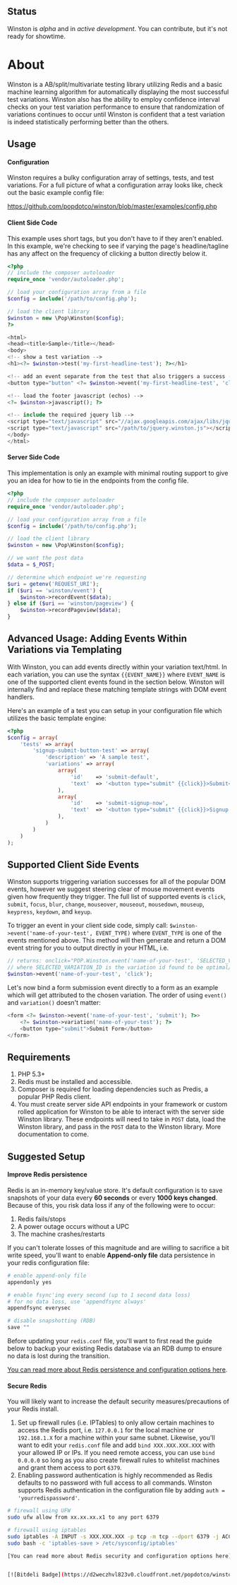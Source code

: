 ## Status

Winston is *alpha* and in *active development*. You can contribute, but it's not ready for showtime.

# About

Winston is a AB/split/multivariate testing library utilizing Redis and a basic machine learning algorithm for automatically displaying the most successful test variations. Winston also has the ability to employ confidence interval checks on your test variation performance to ensure that randomization of variations continues to occur until Winston is confident that a test variation is indeed statistically performing better than the others.

## Usage

#### Configuration

Winston requires a bulky configuration array of settings, tests, and test variations. For a full picture of what a configuration array looks like, check out the basic example config file:

https://github.com/popdotco/winston/blob/master/examples/config.php


#### Client Side Code

This example uses short tags, but you don't have to if they aren't enabled. In this example, we're checking to see if varying the page's headline/tagline has any affect on the frequency of clicking a button directly below it.

```php
<?php
// include the composer autoloader
require_once 'vendor/autoloader.php';

// load your configuration array from a file
$config = include('/path/to/config.php');

// load the client library
$winston = new \Pop\Winston($config);
?>

<html>
<head><title>Sample</title></head>
<body>
<!-- show a test variation -->
<h1><?= $winston->test('my-first-headline-test'); ?></h1>

<!-- add an event separate from the test that also triggers a success -->
<button type="button" <?= $winston->event('my-first-headline-test', 'click'); ?>>Sample Button</button>

<!-- load the footer javascript (echos) -->
<?= $winston->javascript(); ?>

<!-- include the required jquery lib -->
<script type="text/javascript" src="//ajax.googleapis.com/ajax/libs/jquery/1.10.2/jquery.min.js"></script>
<script type="text/javascript" src="/path/to/jquery.winston.js"></script>
</body>
</html>
```

#### Server Side Code

This implementation is only an example with minimal routing support to give you an idea for how to tie in the endpoints from the config file.

```php
<?php
// include the composer autoloader
require_once 'vendor/autoloader.php';

// load your configuration array from a file
$config = include('/path/to/config.php');

// load the client library
$winston = new \Pop\Winston($config);

// we want the post data
$data = $_POST;

// determine which endpoint we're requesting
$uri = getenv('REQUEST_URI');
if ($uri == 'winston/event') {
    $winston->recordEvent($data);
} else if ($uri == 'winston/pageview') {
    $winston->recordPageview($data);
}
```

## Advanced Usage: Adding Events Within Variations via Templating

With Winston, you can add events directly within your variation text/html. In each variation, you can use the syntax `{{EVENT_NAME}}` where `EVENT_NAME` is one of the supported client events found in the section below. Winston will internally find and replace these matching template strings with DOM event handlers. 

Here's an example of a test you can setup in your configuration file which utilizes the basic template engine:

```php
<?php
$config = array(
    'tests' => array(
        'signup-submit-button-test' => array(
            'description' => 'A sample test',
            'variations' => array(
                array(
                    'id'    => 'submit-default',
                    'text'  => '<button type="submit" {{click}}>Submit</button>'
                ),
                array(
                    'id'    => 'submit-signup-now',
                    'text'  => '<button type="submit" {{click}}>Signup Now</button>'
                ),
            )
        )
    )
);
```

## Supported Client Side Events

Winston supports triggering variation successes for all of the popular DOM events, however we suggest steering clear of mouse movement events given how frequently they trigger. The full list of supported events is `click`, `submit`, `focus`, `blur`, `change`, `mouseover`, `mouseout`, `mousedown`, `mouseup`, `keypress`, `keydown`, and `keyup`.

To trigger an event in your client side code, simply call: `$winston->event('name-of-your-test', EVENT_TYPE)` where `EVENT_TYPE` is one of the events mentioned above. This method will then generate and return a DOM event string for you to output directly in your HTML, i.e.

```php
// returns: onclick="POP.Winston.event('name-of-your-test', 'SELECTED_VARIATION_ID', 'click');"
// where SELECTED_VARIATION_ID is the variation id found to be optimal/randomized by Winston
$winston->event('name-of-your-test', 'click');
```

Let's now bind a form submission event directly to a form as an example which will get attributed to the chosen variation. The order of using `event()` and `variation()` doesn't matter:

```php
<form <?= $winston->event('name-of-your-test', 'submit'); ?>>
    <?= $winston->variation('name-of-your-test'); ?>
    <button type="submit">Submit Form</button>
</form>
```

## Requirements

  1. PHP 5.3+
  2. Redis must be installed and accessible.
  3. Composer is required for loading dependencies such as Predis, a popular PHP Redis client.
  4. You must create server side API endpoints in your framework or custom rolled application for Winston to be able to interact with the server side Winston library. These endpoints will need to take in `POST` data, load the Winston library, and pass in the `POST` data to the Winston library. More documentation to come.
  
## Suggested Setup ##

#### Improve Redis persistence ####

Redis is an in-memory key/value store. It's default configuration is to save snapshots of your data every **60 seconds** or every **1000 keys changed**. Because of this, you risk data loss if any of the following were to occur:

  1. Redis fails/stops
  2. A power outage occurs without a UPC
  3. The machine crashes/restarts

If you can't tolerate losses of this magnitude and are willing to sacrifice a bit write speed, you'll want to enable **Append-only file** data persistence in your redis configuration file:

```bash
# enable append-only file
appendonly yes

# enable fsync'ing every second (up to 1 second data loss)
# for no data loss, use 'appendfsync always'
appendfsync everysec

# disable snapshotting (RDB)
save ""
```

Before updating your `redis.conf` file, you'll want to first read the guide below to backup your existing Redis database via an RDB dump to ensure no data is lost during the transition.

[You can read more about Redis persistence and configuration options here](http://redis.io/topics/persistence).
  
#### Secure Redis ####

You will likely want to increase the default security measures/precautions of your Redis install.

  1. Set up firewall rules (i.e. IPTables) to only allow certain machines to access the Redis port, i.e. `127.0.0.1` for the local machine or `192.168.1.X` for a machine within your same subnet. Likewise, you'll want to edit your `redis.conf` file and add `bind XXX.XXX.XXX.XXX` with your allowed IP or IPs. If you need remote access, you can use `bind 0.0.0.0` so long as you also create firewall rules to whitelist machines and grant them access to port `6379`. 
  2. Enabling password authentication is highly recommended as Redis defaults to no password with full access to all commands. Winston supports Redis authentication in the configuration file by adding `auth = 'yourredispassword'`.

```bash
# firewall using UFW
sudo ufw allow from xx.xx.xx.x1 to any port 6379

# firewall using iptables
sudo iptables -A INPUT -s XXX.XXX.XXX -p tcp -m tcp --dport 6379 -j ACCEPT 
sudo bash -c 'iptables-save > /etc/sysconfig/iptables'

[You can read more about Redis security and configuration options here](http://redis.io/topics/security).


[![Bitdeli Badge](https://d2weczhvl823v0.cloudfront.net/popdotco/winston/trend.png)](https://bitdeli.com/free "Bitdeli Badge")

